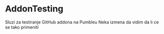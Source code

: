 # AddonTesting
Sluzi za testiranje GitHub addona na Pumbleu
Neka izmena da vidim da li ce se tako primeniti
